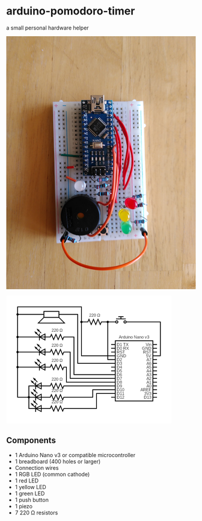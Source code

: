 # arduino-pomodoro-timer
a small personal hardware helper

![arduino pomodoro timer](pomodoro-timer.png)

![circuit diagram of the pomodoro timer](pomodoro-v2_circuit.png)

## Components
* 1 Arduino Nano v3 or compatible microcontroller
* 1 breadboard (400 holes or larger)
* Connection wires
* 1 RGB LED (common cathode)
* 1 red LED
* 1 yellow LED
* 1 green LED
* 1 push button
* 1 piezo
* 7 220 Ω resistors
